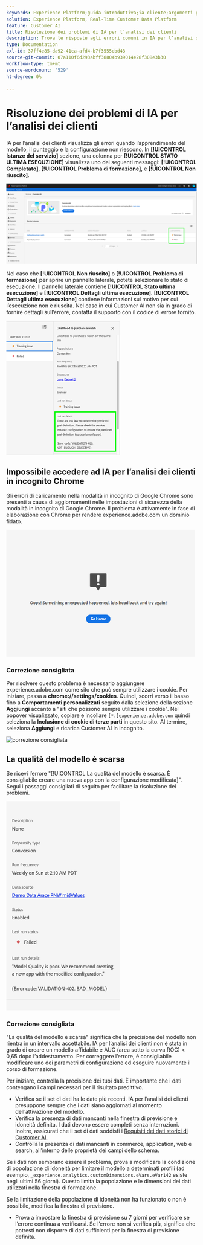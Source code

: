 ```yaml
---
keywords: Experience Platform;guida introduttiva;ia cliente;argomenti popolari;input ia cliente;output ia cliente;risoluzione dei problemi ia cliente;errori ia cliente;customer ai
solution: Experience Platform, Real-Time Customer Data Platform
feature: Customer AI
title: Risoluzione dei problemi di IA per l’analisi dei clienti
description: Trova le risposte agli errori comuni in IA per l’analisi dei clienti.
type: Documentation
exl-id: 37ff4e85-da92-41ca-afd4-b7f3555ebd43
source-git-commit: 07a110f6d293abff38804b939014e28f308e3b30
workflow-type: tm+mt
source-wordcount: '529'
ht-degree: 0%

---
```


# Risoluzione dei problemi di IA per l’analisi dei clienti

IA per l’analisi dei clienti visualizza gli errori quando l’apprendimento del modello, il punteggio e la configurazione non riescono. In **[!UICONTROL Istanze del servizio]** sezione, una colonna per **[!UICONTROL STATO ULTIMA ESECUZIONE]** visualizza uno dei seguenti messaggi: **[!UICONTROL Completato]**, **[!UICONTROL Problema di formazione]**, e **[!UICONTROL Non riuscito]**.

![stato ultima esecuzione](./images/errors/last-run-status.png)

Nel caso che **[!UICONTROL Non riuscito]** o **[!UICONTROL Problema di formazione]** per aprire un pannello laterale, potete selezionare lo stato di esecuzione. Il pannello laterale contiene **[!UICONTROL Stato ultima esecuzione]** e **[!UICONTROL Dettagli ultima esecuzione]**. **[!UICONTROL Dettagli ultima esecuzione]** contiene informazioni sul motivo per cui l’esecuzione non è riuscita. Nel caso in cui Customer AI non sia in grado di fornire dettagli sull’errore, contatta il supporto con il codice di errore fornito.

<img src="./images/errors/last-run-details.png" width="300" /><br />

## Impossibile accedere ad IA per l’analisi dei clienti in incognito Chrome

Gli errori di caricamento nella modalità in incognito di Google Chrome sono presenti a causa di aggiornamenti nelle impostazioni di sicurezza della modalità in incognito di Google Chrome. Il problema è attivamente in fase di elaborazione con Chrome per rendere experience.adobe.com un dominio fidato.

<img src="./images/errors/error.PNG" width="500" /><br />

### Correzione consigliata

Per risolvere questo problema è necessario aggiungere experience.adobe.com come sito che può sempre utilizzare i cookie. Per iniziare, passa a **chrome://settings/cookies**. Quindi, scorri verso il basso fino a **Comportamenti personalizzati** seguito dalla selezione della sezione **Aggiungi** accanto a &quot;siti che possono sempre utilizzare i cookie&quot;. Nel popover visualizzato, copiare e incollare `[*.]experience.adobe.com` quindi seleziona la **Inclusione di cookie di terze parti** in questo sito. Al termine, seleziona **Aggiungi** e ricarica Customer AI in incognito.

![correzione consigliata](./images/errors/cookies2.gif)

## La qualità del modello è scarsa

Se ricevi l’errore &quot;[!UICONTROL La qualità del modello è scarsa. È consigliabile creare una nuova app con la configurazione modificata]&quot;. Segui i passaggi consigliati di seguito per facilitare la risoluzione dei problemi.

<img src="./images/errors/model-quality.png" width="300" /><br />

### Correzione consigliata

&quot;La qualità del modello è scarsa&quot; significa che la precisione del modello non rientra in un intervallo accettabile. IA per l’analisi dei clienti non è stata in grado di creare un modello affidabile e AUC (area sotto la curva ROC) &lt; 0,65 dopo l’addestramento. Per correggere l’errore, è consigliabile modificare uno dei parametri di configurazione ed eseguire nuovamente il corso di formazione.

Per iniziare, controlla la precisione dei tuoi dati. È importante che i dati contengano i campi necessari per il risultato predittivo.

- Verifica se il set di dati ha le date più recenti. IA per l’analisi dei clienti presuppone sempre che i dati siano aggiornati al momento dell’attivazione del modello.
- Verifica la presenza di dati mancanti nella finestra di previsione e idoneità definita. I dati devono essere completi senza interruzioni. Inoltre, assicurati che il set di dati soddisfi i [Requisiti dei dati storici di Customer AI](./data-requirements.md#data-requirements).
- Controlla la presenza di dati mancanti in commerce, application, web e search, all’interno delle proprietà dei campi dello schema.

Se i dati non sembrano essere il problema, prova a modificare la condizione di popolazione di idoneità per limitare il modello a determinati profili (ad esempio, `_experience.analytics.customDimensions.eVars.eVar142` esiste negli ultimi 56 giorni). Questo limita la popolazione e le dimensioni dei dati utilizzati nella finestra di formazione.

Se la limitazione della popolazione di idoneità non ha funzionato o non è possibile, modifica la finestra di previsione.

- Prova a impostare la finestra di previsione su 7 giorni per verificare se l’errore continua a verificarsi. Se l’errore non si verifica più, significa che potresti non disporre di dati sufficienti per la finestra di previsione definita.
